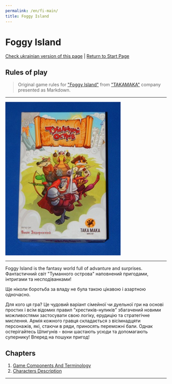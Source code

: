 ```yaml
---
permalink: /en/fi-main/
title: Foggy Island
---
```


# Foggy Island

[Check ukrainian version of this page](../ua/IndexPage.md) | [Return to Start Page](../../../index.md)


## Rules of play

> Original game rules for ["Foggy Island"][gamePage] from ["TAKAMAKA"][TAKAMAKA] company presented as Markdown.

***

![cover]

***

Foggy Island is the fantasy world full of advanture and surprises.
Фантастичний світ "Туманного острова" наповнений пригодами, інтригами та несподіванками! 

Ще ніколи боротьба за владу не була такою цікавою і азартною одночасно. 

Для кого ця гра? Це чудовий варіант сімейної чи дуельної гри на основі простих і всім відомих правил “хрестиків-нуликів” збагачений новими можливостями застосувати свою логіку, ерудицію та стратегічне мислення. 
Армія кожного гравця складається з вісімнадцяти персонажів, які, стаючи в ряди, приносять переможні бали. Однак остерігайтесь Шпигунів - вони шастають усюди та допомагають супернику! Вперед на пошуки пригод!

## Chapters

1. [Game Components And Terminology](ComponentsAndTerminologyPage.md)
2. [Characters Description](CharactersDescription.md)

***

<!--Image links ref-->

[cover]: ../../resources/img/boxCover.jpg


<!--Web links ref-->

[gamePage]: http://www.takamaka.com.ua/portfolio/foggy-island/

[TAKAMAKA]: http://www.takamaka.com.ua/
